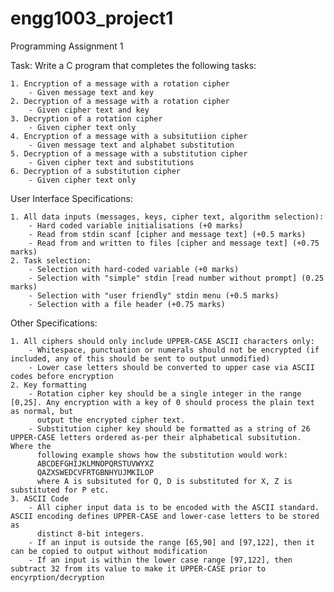 # engg1003_project1
Programming Assignment 1 

Task: Write a C program that completes the following tasks:

    1. Encryption of a message with a rotation cipher 
        - Given message text and key
    2. Decryption of a message with a rotation cipher
        - Given cipher text and key
    3. Decryption of a rotation cipher
        - Given cipher text only
    4. Encryption of a message with a subsitutiion cipher
        - Given message text and alphabet substitution
    5. Decryption of a message with a substitution cipher
        - Given cipher text and substitutions
    6. Decryption of a substitution cipher
        - Given cipher text only

User Interface Specifications:

    1. All data inputs (messages, keys, cipher text, algorithm selection):
        - Hard coded variable initialisations (+0 marks)
        - Read from stdin scanf [cipher and message text] (+0.5 marks)
        - Read from and written to files [cipher and message text] (+0.75 marks)
    2. Task selection:
        - Selection with hard-coded variable (+0 marks)
        - Selection with "simple" stdin [read number without prompt] (0.25 marks)
        - Selection with "user friendly" stdin menu (+0.5 marks)
        - Selection with a file header (+0.75 marks)
        
Other Specifications:
    
    1. All ciphers should only include UPPER-CASE ASCII characters only:
        - Whitespace, punctuation or numerals should not be encrypted (if included, any of this should be sent to output unmodified)
        - Lower case letters should be converted to upper case via ASCII codes before encryption
    2. Key formatting
        - Rotation cipher key should be a single integer in the range [0,25]. Any encryption with a key of 0 should process the plain text as normal, but 
          output the encrypted cipher text.
        - Substitution cipher key should be formatted as a string of 26 UPPER-CASE letters ordered as-per their alphabetical subsitution. Where the
          following example shows how the substitution would work:
          ABCDEFGHIJKLMNOPQRSTUVWYXZ
          QAZXSWEDCVFRTGBNHYUJMKILOP
          where A is subsituted for Q, D is substituted for X, Z is substituted for P etc.
    3. ASCII Code
        - All cipher input data is to be encoded with the ASCII standard. ASCII encoding defines UPPER-CASE and lower-case letters to be stored as
          distinct 8-bit integers.
        - If an input is outside the range [65,90] and [97,122], then it can be copied to output without modification
        - If an input is within the lower case range [97,122], then subtract 32 from its value to make it UPPER-CASE prior to encyrption/decryption